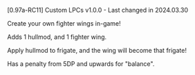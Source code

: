 [0.97a-RC11] Custom LPCs v1.0.0 - Last changed in 2024.03.30

Create your own fighter wings in-game!

Adds 1 hullmod, and 1 fighter wing.

Apply hullmod to frigate, and the wing will become that frigate!

Has a penalty from 5DP and upwards for "balance".